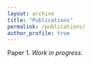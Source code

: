 ```yaml
---
layout: archive
title: "Publications"
permalink: /publications/
author_profile: true
---
```


Paper 1. *Work in progress*.
